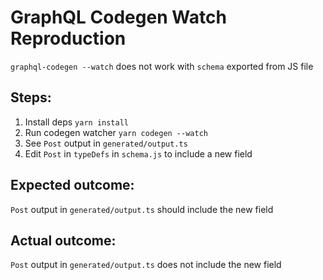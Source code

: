 # GraphQL Codegen Watch Reproduction

`graphql-codegen --watch` does not work with `schema` exported from JS file

## Steps:

1. Install deps `yarn install`
2. Run codegen watcher `yarn codegen --watch`
3. See `Post` output in `generated/output.ts`
4. Edit `Post` in `typeDefs` in `schema.js` to include a new field

## Expected outcome:

`Post` output in `generated/output.ts` should include the new field

## Actual outcome:

`Post` output in `generated/output.ts` does not include the new field
